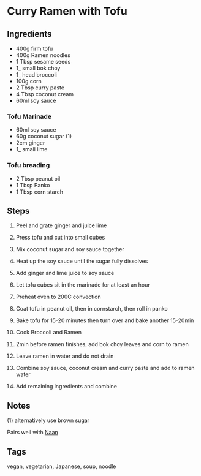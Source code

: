 # Curry Ramen with Tofu

## Ingredients 

* 400g firm tofu
* 400g Ramen noodles 
* 1 Tbsp sesame seeds 
* 1_ small bok choy
* 1_ head broccoli
* 100g corn
* 2 Tbsp curry paste
* 4 Tbsp coconut cream
* 60ml soy sauce

### Tofu Marinade 

* 60ml soy sauce 
* 60g coconut sugar (1)
* 2cm ginger 
* 1_ small lime 

### Tofu breading

* 2 Tbsp peanut oil
* 1 Tbsp Panko
* 1 Tbsp corn starch


## Steps 

1. Peel and grate ginger and juice lime
2. Press tofu and cut into small cubes 
3. Mix coconut sugar and soy sauce together
4. Heat up the soy sauce until the sugar fully dissolves 
5. Add ginger and lime juice to soy sauce
6. Let tofu cubes sit in the marinade for at least an hour

7. Preheat oven to 200C convection
8. Coat tofu in peanut oil, then in cornstarch, then roll in panko
9. Bake tofu for 15-20 minutes then turn over and bake another 15-20min

10. Cook Broccoli and Ramen 
11. 2min before ramen finishes, add bok choy leaves and corn to ramen
12. Leave ramen in water and do not drain 
12. Combine soy sauce, coconut cream and curry paste and add to ramen water 
13. Add remaining ingredients and combine

## Notes 

(1) alternatively use brown sugar

Pairs well with [Naan](Naan.html)

## Tags
vegan, vegetarian, Japanese, soup, noodle

